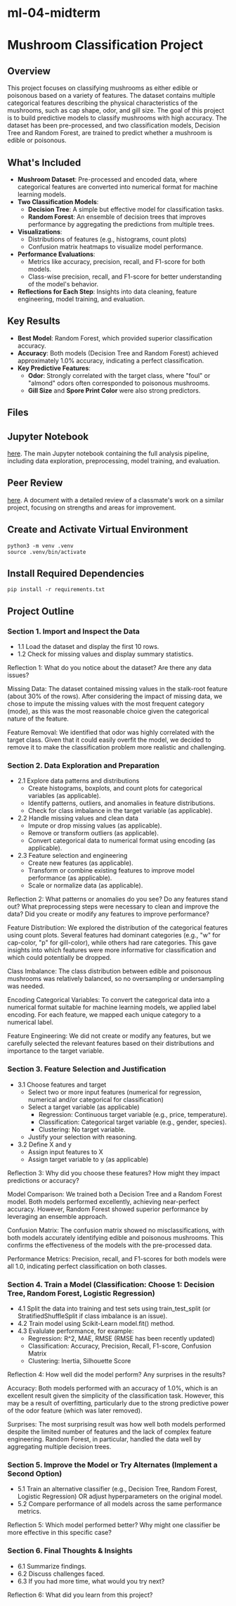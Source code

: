 # ml-04-midterm

# Mushroom Classification Project

## Overview
This project focuses on classifying mushrooms as either edible or poisonous based on a variety of features. The dataset contains multiple categorical features describing the physical characteristics of the mushrooms, such as cap shape, odor, and gill size. The goal of this project is to build predictive models to classify mushrooms with high accuracy. The dataset has been pre-processed, and two classification models, Decision Tree and Random Forest, are trained to predict whether a mushroom is edible or poisonous.

## What's Included
- **Mushroom Dataset**: Pre-processed and encoded data, where categorical features are converted into numerical format for machine learning models.
- **Two Classification Models**: 
  - **Decision Tree**: A simple but effective model for classification tasks.
  - **Random Forest**: An ensemble of decision trees that improves performance by aggregating the predictions from multiple trees.
- **Visualizations**:
  - Distributions of features (e.g., histograms, count plots)
  - Confusion matrix heatmaps to visualize model performance.
- **Performance Evaluations**:
  - Metrics like accuracy, precision, recall, and F1-score for both models.
  - Class-wise precision, recall, and F1-score for better understanding of the model's behavior.
- **Reflections for Each Step**: Insights into data cleaning, feature engineering, model training, and evaluation.

## Key Results
- **Best Model**: Random Forest, which provided superior classification accuracy.
- **Accuracy**: Both models (Decision Tree and Random Forest) achieved approximately 1.0% accuracy, indicating a perfect classification.
- **Key Predictive Features**:
  - **Odor**: Strongly correlated with the target class, where "foul" or "almond" odors often corresponded to poisonous mushrooms.
  - **Gill Size** and **Spore Print Color** were also strong predictors.

## Files
## Jupyter Notebook
[here](https://github.com/katehuntsman/midterm/blob/main/classification.ipynb). The main Jupyter notebook containing the full analysis pipeline, including data exploration, preprocessing, model training, and evaluation.

## Peer Review
[here](https://github.com/katehuntsman/midterm/blob/main/peer_review.md). A document with a detailed review of a classmate's work on a similar project, focusing on strengths and areas for improvement.

## Create and Activate Virtual Environment
```
python3 -m venv .venv
source .venv/bin/activate
```

## Install Required Dependencies
```
pip install -r requirements.txt
```


## Project Outline
### Section 1. Import and Inspect the Data
- 1.1 Load the dataset and display the first 10 rows.
- 1.2 Check for missing values and display summary statistics.

Reflection 1: What do you notice about the dataset? Are there any data issues?

Missing Data: The dataset contained missing values in the stalk-root feature (about 30% of the rows). After considering the impact of missing data, we chose to impute the missing values with the most frequent category (mode), as this was the most reasonable choice given the categorical nature of the feature.

Feature Removal: We identified that odor was highly correlated with the target class. Given that it could easily overfit the model, we decided to remove it to make the classification problem more realistic and challenging.

### Section 2. Data Exploration and Preparation
- 2.1 Explore data patterns and distributions
  - Create histograms, boxplots, and count plots for categorical variables (as applicable).
  - Identify patterns, outliers, and anomalies in feature distributions.
  - Check for class imbalance in the target variable (as applicable).
- 2.2 Handle missing values and clean data
  - Impute or drop missing values (as applicable).
  - Remove or transform outliers (as applicable).
  - Convert categorical data to numerical format using encoding (as applicable).
- 2.3 Feature selection and engineering
  - Create new features (as applicable).
  - Transform or combine existing features to improve model performance (as applicable).
  - Scale or normalize data (as applicable).

Reflection 2: What patterns or anomalies do you see? Do any features stand out? What preprocessing steps were necessary to clean and improve the data? Did you create or modify any features to improve performance?

Feature Distribution: We explored the distribution of the categorical features using count plots. Several features had dominant categories (e.g., "w" for cap-color, "p" for gill-color), while others had rare categories. This gave insights into which features were more informative for classification and which could potentially be dropped.

Class Imbalance: The class distribution between edible and poisonous mushrooms was relatively balanced, so no oversampling or undersampling was needed.

Encoding Categorical Variables: To convert the categorical data into a numerical format suitable for machine learning models, we applied label encoding. For each feature, we mapped each unique category to a numerical label.

Feature Engineering: We did not create or modify any features, but we carefully selected the relevant features based on their distributions and importance to the target variable.


### Section 3. Feature Selection and Justification
- 3.1 Choose features and target
  - Select two or more input features (numerical for regression, numerical and/or categorical for classification)
  - Select a target variable (as applicable)
    - Regression: Continuous target variable (e.g., price, temperature).
    - Classification: Categorical target variable (e.g., gender, species).
    - Clustering: No target variable.
  - Justify your selection with reasoning.
- 3.2 Define X and y
  - Assign input features to X
  - Assign target variable to y (as applicable)

Reflection 3: Why did you choose these features? How might they impact predictions or accuracy?

Model Comparison: We trained both a Decision Tree and a Random Forest model. Both models performed excellently, achieving near-perfect accuracy. However, Random Forest showed superior performance by leveraging an ensemble approach.

Confusion Matrix: The confusion matrix showed no misclassifications, with both models accurately identifying edible and poisonous mushrooms. This confirms the effectiveness of the models with the pre-processed data.

Performance Metrics: Precision, recall, and F1-scores for both models were all 1.0, indicating perfect classification on both classes.


### Section 4. Train a Model (Classification: Choose 1: Decision Tree, Random Forest, Logistic Regression)
- 4.1 Split the data into training and test sets using train_test_split (or StratifiedShuffleSplit if class imbalance is an issue).
- 4.2 Train model using Scikit-Learn model.fit() method.
- 4.3 Evalulate performance, for example:
  - Regression: R^2, MAE, RMSE (RMSE has been recently updated)
  - Classification: Accuracy, Precision, Recall, F1-score, Confusion Matrix
  - Clustering: Inertia, Silhouette Score

Reflection 4: How well did the model perform? Any surprises in the results?

Accuracy: Both models performed with an accuracy of 1.0%, which is an excellent result given the simplicity of the classification task. However, this may be a result of overfitting, particularly due to the strong predictive power of the odor feature (which was later removed).

Surprises: The most surprising result was how well both models performed despite the limited number of features and the lack of complex feature engineering. Random Forest, in particular, handled the data well by aggregating multiple decision trees.


### Section 5. Improve the Model or Try Alternates (Implement a Second Option)
- 5.1 Train an alternative classifier (e.g., Decision Tree, Random Forest, Logistic Regression) OR adjust hyperparameters on the original model.
- 5.2 Compare performance of all models across the same performance metrics.

Reflection 5: Which model performed better? Why might one classifier be more effective in this specific case?

### Section 6. Final Thoughts & Insights
- 6.1 Summarize findings.
- 6.2 Discuss challenges faced.
- 6.3 If you had more time, what would you try next?

Reflection 6: What did you learn from this project?
